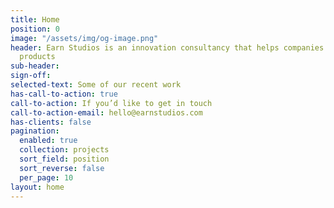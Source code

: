 ```yaml
---
title: Home
position: 0
image: "/assets/img/og-image.png"
header: Earn Studios is an innovation consultancy that helps companies create share-worthy
  products
sub-header: 
sign-off: 
selected-text: Some of our recent work
has-call-to-action: true
call-to-action: If you’d like to get in touch
call-to-action-email: hello@earnstudios.com
has-clients: false
pagination:
  enabled: true
  collection: projects
  sort_field: position
  sort_reverse: false
  per_page: 10
layout: home
---
```


